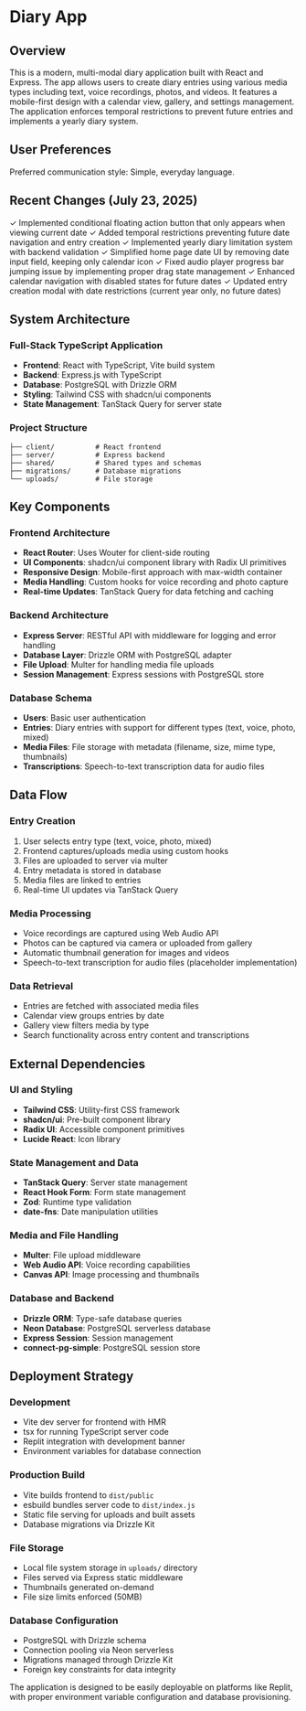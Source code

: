 # Diary App

## Overview

This is a modern, multi-modal diary application built with React and Express. The app allows users to create diary entries using various media types including text, voice recordings, photos, and videos. It features a mobile-first design with a calendar view, gallery, and settings management. The application enforces temporal restrictions to prevent future entries and implements a yearly diary system.

## User Preferences

Preferred communication style: Simple, everyday language.

## Recent Changes (July 23, 2025)

✓ Implemented conditional floating action button that only appears when viewing current date
✓ Added temporal restrictions preventing future date navigation and entry creation
✓ Implemented yearly diary limitation system with backend validation
✓ Simplified home page date UI by removing date input field, keeping only calendar icon
✓ Fixed audio player progress bar jumping issue by implementing proper drag state management
✓ Enhanced calendar navigation with disabled states for future dates
✓ Updated entry creation modal with date restrictions (current year only, no future dates)

## System Architecture

### Full-Stack TypeScript Application
- **Frontend**: React with TypeScript, Vite build system
- **Backend**: Express.js with TypeScript
- **Database**: PostgreSQL with Drizzle ORM
- **Styling**: Tailwind CSS with shadcn/ui components
- **State Management**: TanStack Query for server state

### Project Structure
```
├── client/          # React frontend
├── server/          # Express backend
├── shared/          # Shared types and schemas
├── migrations/      # Database migrations
└── uploads/         # File storage
```

## Key Components

### Frontend Architecture
- **React Router**: Uses Wouter for client-side routing
- **UI Components**: shadcn/ui component library with Radix UI primitives
- **Responsive Design**: Mobile-first approach with max-width container
- **Media Handling**: Custom hooks for voice recording and photo capture
- **Real-time Updates**: TanStack Query for data fetching and caching

### Backend Architecture
- **Express Server**: RESTful API with middleware for logging and error handling
- **Database Layer**: Drizzle ORM with PostgreSQL adapter
- **File Upload**: Multer for handling media file uploads
- **Session Management**: Express sessions with PostgreSQL store

### Database Schema
- **Users**: Basic user authentication
- **Entries**: Diary entries with support for different types (text, voice, photo, mixed)
- **Media Files**: File storage with metadata (filename, size, mime type, thumbnails)
- **Transcriptions**: Speech-to-text transcription data for audio files

## Data Flow

### Entry Creation
1. User selects entry type (text, voice, photo, mixed)
2. Frontend captures/uploads media using custom hooks
3. Files are uploaded to server via multer
4. Entry metadata is stored in database
5. Media files are linked to entries
6. Real-time UI updates via TanStack Query

### Media Processing
- Voice recordings are captured using Web Audio API
- Photos can be captured via camera or uploaded from gallery
- Automatic thumbnail generation for images and videos
- Speech-to-text transcription for audio files (placeholder implementation)

### Data Retrieval
- Entries are fetched with associated media files
- Calendar view groups entries by date
- Gallery view filters media by type
- Search functionality across entry content and transcriptions

## External Dependencies

### UI and Styling
- **Tailwind CSS**: Utility-first CSS framework
- **shadcn/ui**: Pre-built component library
- **Radix UI**: Accessible component primitives
- **Lucide React**: Icon library

### State Management and Data
- **TanStack Query**: Server state management
- **React Hook Form**: Form state management
- **Zod**: Runtime type validation
- **date-fns**: Date manipulation utilities

### Media and File Handling
- **Multer**: File upload middleware
- **Web Audio API**: Voice recording capabilities
- **Canvas API**: Image processing and thumbnails

### Database and Backend
- **Drizzle ORM**: Type-safe database queries
- **Neon Database**: PostgreSQL serverless database
- **Express Session**: Session management
- **connect-pg-simple**: PostgreSQL session store

## Deployment Strategy

### Development
- Vite dev server for frontend with HMR
- tsx for running TypeScript server code
- Replit integration with development banner
- Environment variables for database connection

### Production Build
- Vite builds frontend to `dist/public`
- esbuild bundles server code to `dist/index.js`
- Static file serving for uploads and built assets
- Database migrations via Drizzle Kit

### File Storage
- Local file system storage in `uploads/` directory
- Files served via Express static middleware
- Thumbnails generated on-demand
- File size limits enforced (50MB)

### Database Configuration
- PostgreSQL with Drizzle schema
- Connection pooling via Neon serverless
- Migrations managed through Drizzle Kit
- Foreign key constraints for data integrity

The application is designed to be easily deployable on platforms like Replit, with proper environment variable configuration and database provisioning.